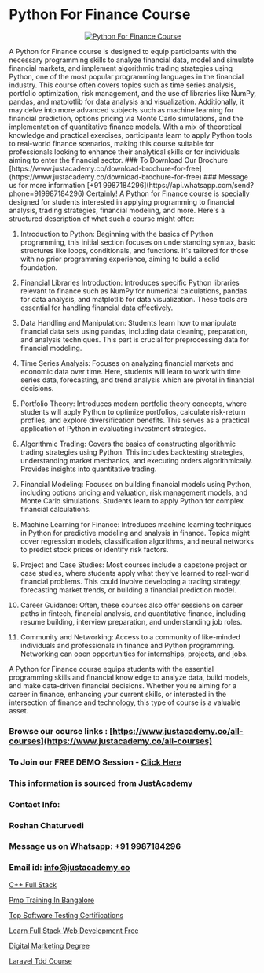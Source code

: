 # Python For Finance Course

<p align="center">
  <a href="https://justacademy.co/course-detail/python-training">
    <img src="https://justacademy.co/storage2/course_image/1709713400_course_image.webp" alt="Python For Finance Course">
  </a>
</p>
A Python for Finance course is designed to equip participants with the necessary programming skills to analyze financial data, model and simulate financial markets, and implement algorithmic trading strategies using Python, one of the most popular programming languages in the financial industry. This course often covers topics such as time series analysis, portfolio optimization, risk management, and the use of libraries like NumPy, pandas, and matplotlib for data analysis and visualization. Additionally, it may delve into more advanced subjects such as machine learning for financial prediction, options pricing via Monte Carlo simulations, and the implementation of quantitative finance models. With a mix of theoretical knowledge and practical exercises, participants learn to apply Python tools to real-world finance scenarios, making this course suitable for professionals looking to enhance their analytical skills or for individuals aiming to enter the financial sector.
### To Download Our Brochure [https://www.justacademy.co/download-brochure-for-free](https://www.justacademy.co/download-brochure-for-free)
### Message us for more information [+91 9987184296](https://api.whatsapp.com/send?phone=919987184296)
Certainly! A Python for Finance course is specially designed for students interested in applying programming to financial analysis, trading strategies, financial modeling, and more. Here's a structured description of what such a course might offer:

1) Introduction to Python: Beginning with the basics of Python programming, this initial section focuses on understanding syntax, basic structures like loops, conditionals, and functions. It's tailored for those with no prior programming experience, aiming to build a solid foundation.

2) Financial Libraries Introduction: Introduces specific Python libraries relevant to finance such as NumPy for numerical calculations, pandas for data analysis, and matplotlib for data visualization. These tools are essential for handling financial data effectively.

3) Data Handling and Manipulation: Students learn how to manipulate financial data sets using pandas, including data cleaning, preparation, and analysis techniques. This part is crucial for preprocessing data for financial modeling.

4) Time Series Analysis: Focuses on analyzing financial markets and economic data over time. Here, students will learn to work with time series data, forecasting, and trend analysis which are pivotal in financial decisions.

5) Portfolio Theory: Introduces modern portfolio theory concepts, where students will apply Python to optimize portfolios, calculate risk-return profiles, and explore diversification benefits. This serves as a practical application of Python in evaluating investment strategies.

6) Algorithmic Trading: Covers the basics of constructing algorithmic trading strategies using Python. This includes backtesting strategies, understanding market mechanics, and executing orders algorithmically. Provides insights into quantitative trading.

7) Financial Modeling: Focuses on building financial models using Python, including options pricing and valuation, risk management models, and Monte Carlo simulations. Students learn to apply Python for complex financial calculations.

8) Machine Learning for Finance: Introduces machine learning techniques in Python for predictive modeling and analysis in finance. Topics might cover regression models, classification algorithms, and neural networks to predict stock prices or identify risk factors.

9) Project and Case Studies: Most courses include a capstone project or case studies, where students apply what they've learned to real-world financial problems. This could involve developing a trading strategy, forecasting market trends, or building a financial prediction model.

10) Career Guidance: Often, these courses also offer sessions on career paths in fintech, financial analysis, and quantitative finance, including resume building, interview preparation, and understanding job roles.

11) Community and Networking: Access to a community of like-minded individuals and professionals in finance and Python programming. Networking can open opportunities for internships, projects, and jobs.

A Python for Finance course equips students with the essential programming skills and financial knowledge to analyze data, build models, and make data-driven financial decisions. Whether you're aiming for a career in finance, enhancing your current skills, or interested in the intersection of finance and technology, this type of course is a valuable asset.

### Browse our course links : [https://www.justacademy.co/all-courses](https://www.justacademy.co/all-courses) 
### To Join our FREE DEMO Session - [Click Here](https://www.justacademy.co/register-for-course-demo)


### This information is sourced from JustAcademy
### Contact Info:
### Roshan Chaturvedi
### Message us on Whatsapp: [+91 9987184296](https://api.whatsapp.com/send?phone=919987184296)
### Email id: [info@justacademy.co](mailto:info@justacademy.co)
                
[C++ Full Stack](https://www.linkedin.com/pulse/c-full-stack-justacademy-bay-area-drbrc/)

[Pmp Training In Bangalore](https://www.linkedin.com/pulse/pmp-training-bangalore-justacademy-m2o4c?trackingId=ynNqYbrzPYY%2Ff%2BizrB3KTA%3D%3D&lipi=urn%3Ali%3Apage%3Ad_flagship3_company_admin%3BkivWcGmHSBCkKNz13%2FsLDg%3D%3D)

[Top Software Testing Certifications](https://medium.com/@surajvaishnav5015/top-software-testing-certifications-205a59d11a71)

[Learn Full Stack Web Development Free](https://medium.com/@AkashSingh2052/learn-full-stack-web-development-free-decefe2c458e)

[Digital Marketing Degree](https://justacademyin.github.io/justacademy/digital-marketing-degree)

[Laravel Tdd Course](https://justacademyin.github.io/justacademy/laravel-tdd-course)

